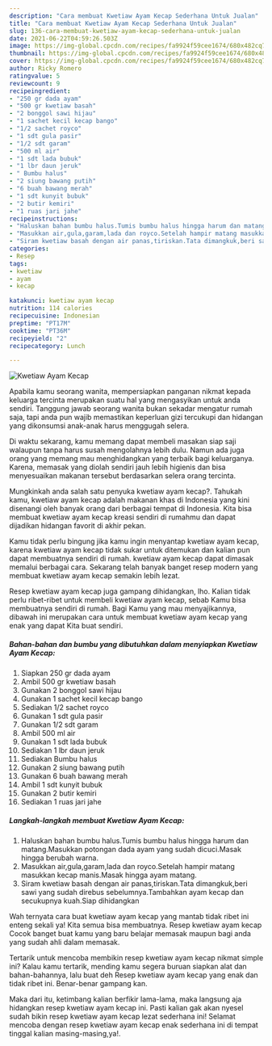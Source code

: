 ```yaml
---
description: "Cara membuat Kwetiaw Ayam Kecap Sederhana Untuk Jualan"
title: "Cara membuat Kwetiaw Ayam Kecap Sederhana Untuk Jualan"
slug: 136-cara-membuat-kwetiaw-ayam-kecap-sederhana-untuk-jualan
date: 2021-06-22T04:59:26.503Z
image: https://img-global.cpcdn.com/recipes/fa9924f59cee1674/680x482cq70/kwetiaw-ayam-kecap-foto-resep-utama.jpg
thumbnail: https://img-global.cpcdn.com/recipes/fa9924f59cee1674/680x482cq70/kwetiaw-ayam-kecap-foto-resep-utama.jpg
cover: https://img-global.cpcdn.com/recipes/fa9924f59cee1674/680x482cq70/kwetiaw-ayam-kecap-foto-resep-utama.jpg
author: Ricky Romero
ratingvalue: 5
reviewcount: 9
recipeingredient:
- "250 gr dada ayam"
- "500 gr kwetiaw basah"
- "2 bonggol sawi hijau"
- "1 sachet kecil kecap bango"
- "1/2 sachet royco"
- "1 sdt gula pasir"
- "1/2 sdt garam"
- "500 ml air"
- "1 sdt lada bubuk"
- "1 lbr daun jeruk"
- " Bumbu halus"
- "2 siung bawang putih"
- "6 buah bawang merah"
- "1 sdt kunyit bubuk"
- "2 butir kemiri"
- "1 ruas jari jahe"
recipeinstructions:
- "Haluskan bahan bumbu halus.Tumis bumbu halus hingga harum dan matang.Masukkan potongan dada ayam yang sudah dicuci.Masak hingga berubah warna."
- "Masukkan air,gula,garam,lada dan royco.Setelah hampir matang masukkan kecap manis.Masak hingga ayam matang."
- "Siram kwetiaw basah dengan air panas,tiriskan.Tata dimangkuk,beri sawi yang sudah direbus sebelumnya.Tambahkan ayam kecap dan secukupnya kuah.Siap dihidangkan"
categories:
- Resep
tags:
- kwetiaw
- ayam
- kecap

katakunci: kwetiaw ayam kecap 
nutrition: 114 calories
recipecuisine: Indonesian
preptime: "PT17M"
cooktime: "PT36M"
recipeyield: "2"
recipecategory: Lunch

---
```



![Kwetiaw Ayam Kecap](https://img-global.cpcdn.com/recipes/fa9924f59cee1674/680x482cq70/kwetiaw-ayam-kecap-foto-resep-utama.jpg)

Apabila kamu seorang wanita, mempersiapkan panganan nikmat kepada keluarga tercinta merupakan suatu hal yang mengasyikan untuk anda sendiri. Tanggung jawab seorang  wanita bukan sekadar mengatur rumah saja, tapi anda pun wajib memastikan keperluan gizi tercukupi dan hidangan yang dikonsumsi anak-anak harus menggugah selera.

Di waktu  sekarang, kamu memang dapat membeli masakan siap saji walaupun tanpa harus susah mengolahnya lebih dulu. Namun ada juga orang yang memang mau menghidangkan yang terbaik bagi keluarganya. Karena, memasak yang diolah sendiri jauh lebih higienis dan bisa menyesuaikan makanan tersebut berdasarkan selera orang tercinta. 



Mungkinkah anda salah satu penyuka kwetiaw ayam kecap?. Tahukah kamu, kwetiaw ayam kecap adalah makanan khas di Indonesia yang kini disenangi oleh banyak orang dari berbagai tempat di Indonesia. Kita bisa membuat kwetiaw ayam kecap kreasi sendiri di rumahmu dan dapat dijadikan hidangan favorit di akhir pekan.

Kamu tidak perlu bingung jika kamu ingin menyantap kwetiaw ayam kecap, karena kwetiaw ayam kecap tidak sukar untuk ditemukan dan kalian pun dapat membuatnya sendiri di rumah. kwetiaw ayam kecap dapat dimasak memalui berbagai cara. Sekarang telah banyak banget resep modern yang membuat kwetiaw ayam kecap semakin lebih lezat.

Resep kwetiaw ayam kecap juga gampang dihidangkan, lho. Kalian tidak perlu ribet-ribet untuk membeli kwetiaw ayam kecap, sebab Kamu bisa membuatnya sendiri di rumah. Bagi Kamu yang mau menyajikannya, dibawah ini merupakan cara untuk membuat kwetiaw ayam kecap yang enak yang dapat Kita buat sendiri.

<!--inarticleads1-->

##### Bahan-bahan dan bumbu yang dibutuhkan dalam menyiapkan Kwetiaw Ayam Kecap:

1. Siapkan 250 gr dada ayam
1. Ambil 500 gr kwetiaw basah
1. Gunakan 2 bonggol sawi hijau
1. Gunakan 1 sachet kecil kecap bango
1. Sediakan 1/2 sachet royco
1. Gunakan 1 sdt gula pasir
1. Gunakan 1/2 sdt garam
1. Ambil 500 ml air
1. Gunakan 1 sdt lada bubuk
1. Sediakan 1 lbr daun jeruk
1. Sediakan  Bumbu halus
1. Gunakan 2 siung bawang putih
1. Gunakan 6 buah bawang merah
1. Ambil 1 sdt kunyit bubuk
1. Gunakan 2 butir kemiri
1. Sediakan 1 ruas jari jahe




<!--inarticleads2-->

##### Langkah-langkah membuat Kwetiaw Ayam Kecap:

1. Haluskan bahan bumbu halus.Tumis bumbu halus hingga harum dan matang.Masukkan potongan dada ayam yang sudah dicuci.Masak hingga berubah warna.
1. Masukkan air,gula,garam,lada dan royco.Setelah hampir matang masukkan kecap manis.Masak hingga ayam matang.
1. Siram kwetiaw basah dengan air panas,tiriskan.Tata dimangkuk,beri sawi yang sudah direbus sebelumnya.Tambahkan ayam kecap dan secukupnya kuah.Siap dihidangkan




Wah ternyata cara buat kwetiaw ayam kecap yang mantab tidak ribet ini enteng sekali ya! Kita semua bisa membuatnya. Resep kwetiaw ayam kecap Cocok banget buat kamu yang baru belajar memasak maupun bagi anda yang sudah ahli dalam memasak.

Tertarik untuk mencoba membikin resep kwetiaw ayam kecap nikmat simple ini? Kalau kamu tertarik, mending kamu segera buruan siapkan alat dan bahan-bahannya, lalu buat deh Resep kwetiaw ayam kecap yang enak dan tidak ribet ini. Benar-benar gampang kan. 

Maka dari itu, ketimbang kalian berfikir lama-lama, maka langsung aja hidangkan resep kwetiaw ayam kecap ini. Pasti kalian gak akan nyesel sudah bikin resep kwetiaw ayam kecap lezat sederhana ini! Selamat mencoba dengan resep kwetiaw ayam kecap enak sederhana ini di tempat tinggal kalian masing-masing,ya!.

